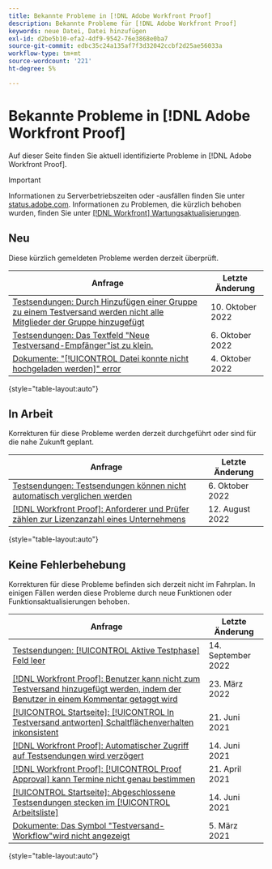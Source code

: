 ```yaml
---
title: Bekannte Probleme in [!DNL Adobe Workfront Proof]
description: Bekannte Probleme für [!DNL Adobe Workfront Proof]
keywords: neue Datei, Datei hinzufügen
exl-id: d2be5b10-efa2-4df9-9542-76e3868e0ba7
source-git-commit: edbc35c24a135af7f3d32042ccbf2d25ae56033a
workflow-type: tm+mt
source-wordcount: '221'
ht-degree: 5%

---
```


# Bekannte Probleme in [!DNL Adobe Workfront Proof]

Auf dieser Seite finden Sie aktuell identifizierte Probleme in [!DNL Adobe Workfront Proof].

>[!IMPORTANT]
>
>Informationen zu Serverbetriebszeiten oder -ausfällen finden Sie unter [status.adobe.com](https://status.adobe.com). Informationen zu Problemen, die kürzlich behoben wurden, finden Sie unter [[!DNL Workfront] Wartungsaktualisierungen](../maintenance/current-updates.md).

## Neu

Diese kürzlich gemeldeten Probleme werden derzeit überprüft.

| **Anfrage** | **Letzte Änderung** |
| -----------------------------------------------------------------| ----------------- |
| [Testsendungen: Durch Hinzufügen einer Gruppe zu einem Testversand werden nicht alle Mitglieder der Gruppe hinzugefügt](known-issues-workfront/wf-proofs-group-members-not-added.md) | 10. Oktober 2022 |
| [Testsendungen: Das Textfeld &quot;Neue Testversand-Empfänger&quot;ist zu klein.](known-issues-workfront/wf-proof-proof-share-recipient-box-too-small.md) | 6. Oktober 2022 |
| [Dokumente: &quot;[!UICONTROL Datei konnte nicht hochgeladen werden]&quot; error](known-issues-workfront/wf-documents-failed-to-upload-file.md) | 4. Oktober 2022 |

{style=&quot;table-layout:auto&quot;}

## In Arbeit

Korrekturen für diese Probleme werden derzeit durchgeführt oder sind für die nahe Zukunft geplant.

| **Anfrage** | **Letzte Änderung** |
| -----------------------------------------------------------------| ----------------- |
| [Testsendungen: Testsendungen können nicht automatisch verglichen werden](known-issues-workfront/wf-proofs-cannot-auto-compare.md) | 6. Oktober 2022 |
| [[!DNL Workfront Proof]: Anforderer und Prüfer zählen zur Lizenzanzahl eines Unternehmens](known-issues-workfront-proof/proof-requestor-reviewer-count-as-licenses.md) | 12. August 2022 |

{style=&quot;table-layout:auto&quot;}

## Keine Fehlerbehebung

Korrekturen für diese Probleme befinden sich derzeit nicht im Fahrplan. In einigen Fällen werden diese Probleme durch neue Funktionen oder Funktionsaktualisierungen behoben.

| **Anfrage** | **Letzte Änderung** |
| -----------------------------------------------------------------| ----------------- |
| [Testsendungen: [!UICONTROL Aktive Testphase] Feld leer](known-issues-workfront/wf-documents-stages-do-not-populate-on-proof.md) | 14. September 2022 |
| [[!DNL Workfront Proof]: Benutzer kann nicht zum Testversand hinzugefügt werden, indem der Benutzer in einem Kommentar getaggt wird](known-issues-workfront-proof/cannot-add-user-to-proof.md) | 23. März 2022 |
| [[!UICONTROL Startseite]: [!UICONTROL In Testversand antworten] Schaltflächenverhalten inkonsistent](known-issues-workfront-proof/reply-in-proof-button-behavior-is-inconsistent.md) | 21. Juni 2021 |
| [[!DNL Workfront Proof]: Automatischer Zugriff auf Testsendungen wird verzögert](known-issues-workfront-proof/automatic-access-to-proofs-are-delayed.md) | 14. Juni 2021 |
| [[!DNL Workfront Proof]: [!UICONTROL Proof Approval] kann Termine nicht genau bestimmen](known-issues-workfront-proof/proof-approval-report-cant-accurately-determine-deadlines.md) | 21. April 2021 |
| [[!UICONTROL Startseite]: Abgeschlossene Testsendungen stecken im [!UICONTROL Arbeitsliste]](known-issues-workfront-proof/completed-proofs-stuck-in-the-work-list.md) | 14. Juni 2021 |
| [Dokumente: Das Symbol &quot;Testversand-Workflow&quot;wird nicht angezeigt](known-issues-workfront-proof/proof-workflow-icon-is-not-displaying.md) | 5. März 2021 |

{style=&quot;table-layout:auto&quot;}

